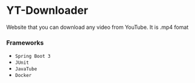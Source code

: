 # YT-Downloader
Website that you can download any video from YouTube. It is .mp4 fomat

### Frameworks
* ```Spring Boot 3```
* ```JUnit```
* ```JavaTube```
* ```Docker```
